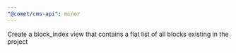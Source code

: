 ```yaml
---
"@comet/cms-api": minor
---
```


Create a block_index view that contains a flat list of all blocks existing in the project
